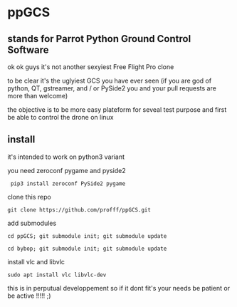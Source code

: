 # ppGCS

stands for Parrot Python Ground Control Software
-

ok ok guys it's not another sexyiest Free Flight Pro clone

to be clear it's the uglyiest GCS you have ever seen (if you are god of python, QT, gstreamer,  and / or PySide2 you and your pull requests are more than welcome)

the objective is to be more easy plateform for seveal test purpose 
and first be able to control the drone on linux 

install 
-
it's intended to work on python3 variant 

you need zeroconf pygame and pyside2

  ``` pip3 install zeroconf PySide2 pygame```
  
clone this repo 
  
  ``` git clone https://github.com/profff/ppGCS.git ```

add submodules
  
  ```cd ppGCS; git submodule init; git submodule update```
  
  ```cd bybop; git submodule init; git submodule update```

install vlc and libvlc

  ```sudo apt install vlc libvlc-dev```



this is in perputual developpement so if it dont fit's your needs be patient or be active !!!!! ;)   